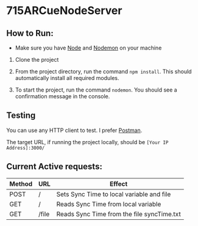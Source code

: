 # 715ARCueNodeServer

## How to Run:

* Make sure you have [Node](https://nodejs.org/en/download/) and [Nodemon](https://www.npmjs.com/package/nodemon) on your machine

1. Clone the project

2. From the project directory, run the command `npm install`. This should automatically install all required modules.

3. To start the project, run the command `nodemon`. You should see a confirmation message in the console.

## Testing

You can use any HTTP client to test. I prefer [Postman](https://www.postman.com/). 

The target URL, if running the project locally, should be `[Your IP Address]:3000/`

## Current Active requests:

| Method | URL   | Effect                                     |
|--------|-------|--------------------------------------------|
| POST   | /     | Sets Sync Time to local variable and file  |
| GET    | /     | Reads Sync Time from local variable        |
| GET    | /file | Reads Sync Time from the file syncTime.txt |
